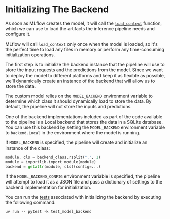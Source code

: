 # Initializing The Backend

As soon as MLflow creates the model, it will call the [`load_context`](https://mlflow.org/docs/latest/python_api/mlflow.pyfunc.html#mlflow.pyfunc.PythonModel.load_context) function, which we can use to load the artifacts the inference pipeline needs and configure it.

MLflow will call `load_context` only once when the model is loaded, so it's the perfect time to load any files in memory or perform any time-consuming initialization operations.

The first step is to initialize the backend instance that the pipeline will use to store the input requests and the predictions from the model. Since we want to deploy the model to different platforms and keep it as flexible as possible, we'll dynamically create an instance of the backend that will allow us to store the data.

The custom model relies on the `MODEL_BACKEND` environment variable to determine which class it should dynamically load to store the data. By default, the pipeline will not store the inputs and predictions. 

One of the backend implementations included as part of the code available to the pipeline is a Local backend that stores the data in a SQLite database. You can use this backend by setting the `MODEL_BACKEND` environment variable to `backend.Local` in the environment where the model is running.

If `MODEL_BACKEND` is specified, the pipeline will create and initialize an instance of the class:

```python
module, cls = backend_class.rsplit(".", 1)
module = importlib.import_module(module)
backend = getattr(module, cls)(config=...)
```

If the `MODEL_BACKEND_CONFIG` environment variable is specified, the pipeline will attempt to load it as a JSON file and pass a dictionary of settings to the backend implementation for initialization.

You can run the [tests](tests/model/test_model_backend.py) associated with initializing the backend by executing the following command:

```shell
uv run -- pytest -k test_model_backend
```
